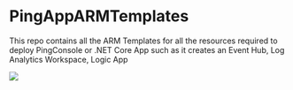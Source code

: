 # PingAppARMTemplates
This repo contains all the ARM Templates for all the resources required to deploy PingConsole or .NET Core App such as it creates an Event Hub, Log Analytics Workspace, Logic App


<a href="https://azuredeploy.net/" target="_blank">
    <img src="http://azuredeploy.net/deploybutton.png"/>
</a>
